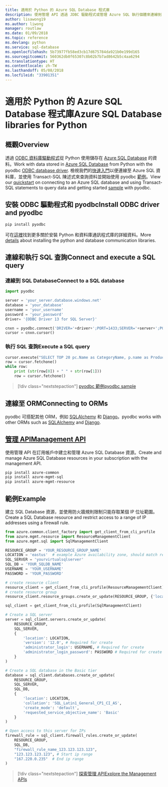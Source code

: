 ```yaml
---
title: 適用於 Python 的 Azure SQL Database 程式庫
description: 使用管理 API 透過 JDBC 驅動程式或管理 Azure SQL 執行個體來連線到 Azure SQL 資料庫。
author: lisawong19
ms.author: liwong
manager: routlaw
ms.date: 01/09/2018
ms.topic: reference
ms.devlang: python
ms.service: sql-database
ms.openlocfilehash: 5b73977fb58ed3cb17d675784da921b0e199d165
ms.sourcegitcommit: 560362db0f65307c8b02b7b7ad8642b5c4aa6294
ms.translationtype: HT
ms.contentlocale: zh-TW
ms.lasthandoff: 05/08/2018
ms.locfileid: "33901351"
---
```

# <a name="azure-sql-database-libraries-for-python"></a><span data-ttu-id="2ad6a-103">適用於 Python 的 Azure SQL Database 程式庫</span><span class="sxs-lookup"><span data-stu-id="2ad6a-103">Azure SQL Database libraries for Python</span></span>

## <a name="overview"></a><span data-ttu-id="2ad6a-104">概觀</span><span class="sxs-lookup"><span data-stu-id="2ad6a-104">Overview</span></span>

<span data-ttu-id="2ad6a-105">透過 [ODBC 資料庫驅動程式](https://github.com/mkleehammer/pyodbc/wiki/Drivers-and-Driver-Managers)從 Python 使用儲存在 [Azure SQL Database](/azure/sql-database/sql-database-technical-overview) 的資料。</span><span class="sxs-lookup"><span data-stu-id="2ad6a-105">Work with data stored in [Azure SQL Database](/azure/sql-database/sql-database-technical-overview) from Python with the pyodbc [ODBC database driver](https://github.com/mkleehammer/pyodbc/wiki/Drivers-and-Driver-Managers).</span></span> <span data-ttu-id="2ad6a-106">檢視我們的[快速入門](https://docs.microsoft.com/azure/sql-database/sql-database-connect-query-python)以便連線至 Azure SQL 資料庫，並使用 Transact-SQL 陳述式來查詢資料並開始使用 pyodbc [範例](https://github.com/mkleehammer/pyodbc/wiki/Getting-started)。</span><span class="sxs-lookup"><span data-stu-id="2ad6a-106">View our [quickstart](https://docs.microsoft.com/azure/sql-database/sql-database-connect-query-python) on connecting to an Azure SQL database and using Transact-SQL statements to query data and getting started [sample](https://github.com/mkleehammer/pyodbc/wiki/Getting-started) with pyodbc.</span></span>

## <a name="install-odbc-driver-and-pyodbc"></a><span data-ttu-id="2ad6a-107">安裝 ODBC 驅動程式和 pyodbc</span><span class="sxs-lookup"><span data-stu-id="2ad6a-107">Install ODBC driver and pyodbc</span></span>

```bash
pip install pyodbc
```
<span data-ttu-id="2ad6a-108">可在[這裡](https://docs.microsoft.com/azure/sql-database/sql-database-connect-query-python#install-the-python-and-database-communication-libraries)找到更多關於安裝 Python 和資料庫通訊程式庫的詳細資料。</span><span class="sxs-lookup"><span data-stu-id="2ad6a-108">More [details](https://docs.microsoft.com/azure/sql-database/sql-database-connect-query-python#install-the-python-and-database-communication-libraries) about installing the python and database communication libraries.</span></span>

## <a name="connect-and-execute-a-sql-query"></a><span data-ttu-id="2ad6a-109">連線和執行 SQL 查詢</span><span class="sxs-lookup"><span data-stu-id="2ad6a-109">Connect and execute a SQL query</span></span>

### <a name="connect-to-a-sql-database"></a><span data-ttu-id="2ad6a-110">連線到 SQL Database</span><span class="sxs-lookup"><span data-stu-id="2ad6a-110">Connect to a SQL database</span></span>

```python
import pyodbc

server = 'your_server.database.windows.net'
database = 'your_database'
username = 'your_username'
password = 'your_password'
driver= '{ODBC Driver 13 for SQL Server}'

cnxn = pyodbc.connect('DRIVER='+driver+';PORT=1433;SERVER='+server+';PORT=1443;DATABASE='+database+';UID='+username+';PWD='+ password)
cursor = cnxn.cursor()
```

### <a name="execute-a-sql-query"></a><span data-ttu-id="2ad6a-111">執行 SQL 查詢</span><span class="sxs-lookup"><span data-stu-id="2ad6a-111">Execute a SQL query</span></span>

```python
cursor.execute("SELECT TOP 20 pc.Name as CategoryName, p.name as ProductName FROM [SalesLT].[ProductCategory] pc JOIN [SalesLT].[Product] p ON pc.productcategoryid = p.productcategoryid")
row = cursor.fetchone()
while row:
    print (str(row[0]) + " " + str(row[1]))
    row = cursor.fetchone()
```

> [!div class="nextstepaction"]
> [<span data-ttu-id="2ad6a-112">pyodbc 範例</span><span class="sxs-lookup"><span data-stu-id="2ad6a-112">pyodbc sample</span></span>](https://github.com/mkleehammer/pyodbc/wiki/Getting-started)

## <a name="connecting-to-orms"></a><span data-ttu-id="2ad6a-113">連線至 ORM</span><span class="sxs-lookup"><span data-stu-id="2ad6a-113">Connecting to ORMs</span></span>

<span data-ttu-id="2ad6a-114">pyodbc 可搭配其他 ORM，例如 [SQLAlchemy](http://docs.sqlalchemy.org/en/latest/dialects/mssql.html?highlight=pyodbc#module-sqlalchemy.dialects.mssql.pyodbc) 和 [Django](https://github.com/lionheart/django-pyodbc/)。</span><span class="sxs-lookup"><span data-stu-id="2ad6a-114">pyodbc works with other ORMs such as [SQLAlchemy](http://docs.sqlalchemy.org/en/latest/dialects/mssql.html?highlight=pyodbc#module-sqlalchemy.dialects.mssql.pyodbc) and [Django](https://github.com/lionheart/django-pyodbc/).</span></span> 

## <a name="management-apipythonapioverviewazuresqlmanagement"></a>[<span data-ttu-id="2ad6a-115">管理 API</span><span class="sxs-lookup"><span data-stu-id="2ad6a-115">Management API</span></span>](/python/api/overview/azure/sql/management)

<span data-ttu-id="2ad6a-116">使用管理 API 在訂用帳戶中建立和管理 Azure SQL Database 資源。</span><span class="sxs-lookup"><span data-stu-id="2ad6a-116">Create and manage Azure SQL Database resources in your subscription with the management API.</span></span> 

```bash
pip install azure-common
pip install azure-mgmt-sql
pip install azure-mgmt-resource
```

## <a name="example"></a><span data-ttu-id="2ad6a-117">範例</span><span class="sxs-lookup"><span data-stu-id="2ad6a-117">Example</span></span>

<span data-ttu-id="2ad6a-118">建立 SQL Database 資源，並使用防火牆規則限制只能存取某個 IP 位址範圍。</span><span class="sxs-lookup"><span data-stu-id="2ad6a-118">Create a SQL Database resource and restrict access to a range of IP addresses using a firewall rule.</span></span>

```python
from azure.common.client_factory import get_client_from_cli_profile
from azure.mgmt.resource import ResourceManagementClient
from azure.mgmt.sql import SqlManagementClient

RESOURCE_GROUP = 'YOUR_RESOURCE_GROUP_NAME'
LOCATION = 'eastus'  # example Azure availability zone, should match resource group
SQL_SERVER = 'yourvirtualsqlserver'
SQL_DB = 'YOUR_SQLDB_NAME'
USERNAME = 'YOUR_USERNAME'
PASSWORD = 'YOUR_PASSWORD'

# create resource client
resource_client = get_client_from_cli_profile(ResourceManagementClient)
# create resource group
resource_client.resource_groups.create_or_update(RESOURCE_GROUP, {'location': LOCATION})

sql_client = get_client_from_cli_profile(SqlManagementClient)

# Create a SQL server
server = sql_client.servers.create_or_update(
    RESOURCE_GROUP,
    SQL_SERVER,
    {
        'location': LOCATION,
        'version': '12.0', # Required for create
        'administrator_login': USERNAME, # Required for create
        'administrator_login_password': PASSWORD # Required for create
    }
)

# Create a SQL database in the Basic tier
database = sql_client.databases.create_or_update(
    RESOURCE_GROUP,
    SQL_SERVER,
    SQL_DB,
    {
        'location': LOCATION,
        'collation': 'SQL_Latin1_General_CP1_CI_AS',
        'create_mode': 'default',
        'requested_service_objective_name': 'Basic'
    }
)

# Open access to this server for IPs
firewall_rule = sql_client.firewall_rules.create_or_update(
    RESOURCE_GROUP,
    SQL_DB,
    "firewall_rule_name_123.123.123.123",
    "123.123.123.123", # Start ip range
    "167.220.0.235"  # End ip range
)
```
> [!div class="nextstepaction"]
> [<span data-ttu-id="2ad6a-119">探索管理 API</span><span class="sxs-lookup"><span data-stu-id="2ad6a-119">Explore the Management APIs</span></span>](/python/api/overview/azure/sql/management)

